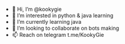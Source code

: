 - 👋 Hi, I’m @kookygie
- 👀 I’m interested in python & java learning
- 🌱 I’m currently learning java
- 💞️ I’m looking to collaborate on bots making
- 📫  Reach on telegram t.me/KookyGie

<!---
kookygie/kookygie is a ✨ special ✨ repository because its `README.md` (this file) appears on your GitHub profile.
You can click the Preview link to take a look at your changes.
--->
